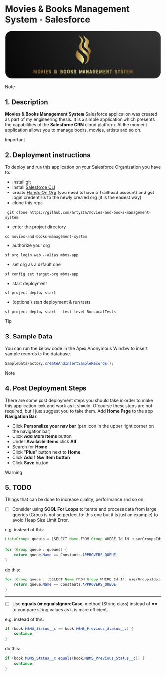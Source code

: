 # Movies & Books Management System - Salesforce
<img src="/mbms-logo.png" alt="MBMS Logo"/>

> [!note]
> ## **1.** Description
> **Movies & Books Management System** Salesforce application was created as part of my engineering thesis. It is a simple application which presents the capabilities of the **Salesforce CRM** cloud platform. At the moment application allows you to manage books, movies, artists and so on.

> [!important]
> ## **2.** Deployment instructions
> To deploy and run this application on your Salesforce Organization you have to:
> - install [git](https://git-scm.com/)
> - install [Salesforce CLI](https://developer.salesforce.com/tools/sfdxcli)
> - create [Hands-On Org](https://trailhead.salesforce.com/users/profiles/orgs) (you need to have a Trailhead account) and get login credentials to the newly created org (it is the easiest way)
> - clone this repo
> ```console
>  git clone https://github.com/artysta/movies-and-books-management-system
>  ```
> - enter the project directory
>  ```console
> cd movies-and-books-management-system
>  ```
> - authorize your org
> ```console
> sf org login web --alias mbms-app
> ```
> - set org as a default one
> ```console
> sf config set target-org mbms-app
> ```
>   - start deployment
>   ```console
>   sf project deploy start
>   ```
>   - (optional) start deployment & run tests
>   ```console
>   sf project deploy start --test-level RunLocalTests
>   ```

> [!tip]
> ## **3.** Sample Data
> You can run the below code in the Apex Anonymous Window to insert sample records to the database.
> ```java
> SampleDataFactory.createAndInsertSampleRecords();
> ```

> [!note]
> ## **4.** Post Deployment Steps
> There are some post deployment steps you should take in order to make this application look and work as it should. Ofcourse these steps are not required, but I just suggest you to take them.
> Add **Home Page** to the app **Navigation Bar**:
> - Click **Personalize your nav bar** (pen icon in the upper right corner on the navigation bar)
> - Click **Add More Items** button
> - Under **Available Items** click **All**
> - Search for **Home**
> - Click "**Plus**" button next to **Home**
> - Click **Add 1 Nav Item button**
> - Click **Save** button

> [!warning]
> ## **5.** TODO
> Things that can be done to increase quality, performance and so on:
> - [ ] Consider using **SOQL For Loops** to iterate and process data from large queries (Group is not so perfect for this one but it is just an example) to avoid Heap Size Limit Error.
>  
> e.g. instead of this:
> 
> ```java
> List<Group> queues = [SELECT Name FROM Group WHERE Id IN :userGroupsIds];
>         
> for (Group queue : queues) {
>     return queue.Name == Constants.APPROVERS_QUEUE;
> }
> ```
>  
> do this:
> 
> ```java  
> for (Group queue : [SELECT Name FROM Group WHERE Id IN: userGroupsIds]) {
>     return queue.Name == Constants.APPROVERS_QUEUE;
> }
> ```
> ---
> - [ ] Use **equals (or equalsIgnoreCase)** method (String class) instead of **==** to compare string values as it is more efficient.
>
> e.g. instead of this:
> 
> ```java
> if (book.MBMS_Status__c == book.MBMS_Previous_Status__c) {
>     continue;
> }
> ```
> do this:
> 
> ```java
> if (book.MBMS_Status__c.equals(book.MBMS_Previous_Status__c)) {
>     continue;
> }
> ```
